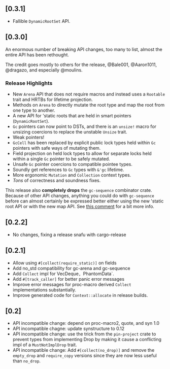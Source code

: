 ## [0.3.1]
- Fallible `DynamicRootSet` API.

## [0.3.0]

An enormous number of breaking API changes, too many to list, almost the entire
API has been rethought.

The credit goes mostly to others for the release, @Bale001, @Aaron1011,
@dragazo, and especially @moulins.

### Release Highlights
- New `Arena` API that does not require macros and instead uses a `Rootable`
  trait and HRTBs for lifetime projection.
- Methods on `Arena` to directly mutate the root type and map the root from one
  type to another.
- A new API for 'static roots that are held in smart pointers
  (`DynamicRootSet`).
- `Gc` pointers can now point to DSTs, and there is an `unsize!` macro for
  unsizing coercions to replace the unstable `Unsize` trait.
- Weak pointers!
- `GcCell` has been replaced by explicit public lock types held within `Gc`
  pointers with safe ways of mutating them.
- Field projection on held lock types to allow for separate locks held within a
  single `Gc` pointer to be safely mutated.
- Unsafe `Gc` pointer coercions to compatible pointee types.
- Soundly get references to `Gc` types with `&'gc` lifetime.
- More ergonomic `Mutation` and `Collection` context types.
- *Tons* of correctness and soundness fixes.

This release also **completely drops** the `gc-sequence` combinator crate.
Because of other API changes, anything you could do with `gc-sequence` before
can almost certainly be expressed better either using the new 'static root API
or with the new map API. See [this comment](https://github.com/kyren/gc-arena/pull/50#issuecomment-1538421347) for a bit more info.

## [0.2.2]
- No changes, fixing a release snafu with cargo-release

## [0.2.1]
- Allow using `#[collect(require_static)]` on fields
- Add no_std compatibility for gc-arena and gc-sequence
- Add `Collect` impl for VecDeque`, `PhantomData`.
- Add `#[track_caller]` for better panic error messages
- Improve error messages for proc-macro derived `Collect` implementations
  substantially.
- Improve generated code for `Context::allocate` in release builds.

## [0.2]
- API incompatible change: depend on proc-macro2, quote, and syn 1.0
- API incompatible chagne: update synstructure to 0.12
- API incompatible change: use the trick from the `pin-project` crate to prevent
  types from implementing Drop by making it cause a conflicting impl of a
  `MustNotImplDrop` trait.
- API incompatible change: Add `#[collect(no_drop)]` and remove the `empty_drop`
  and `require_copy` versions since they are now less useful than `no_drop`.
